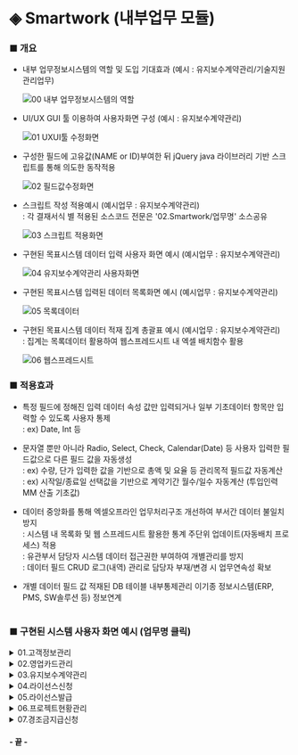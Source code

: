 # ◈ Smartwork (내부업무 모듈)
### ■ 개요
 - 내부 업무정보시스템의 역할 및 도입 기대효과 (예시 : 유지보수계약관리/기술지원 관리업무)

   ![00  내부 업무정보시스템의 역할](https://github.com/user-attachments/assets/8ecf7ea6-e931-437f-9760-b979afa3cb3b)

 - UI/UX GUI 툴 이용하여 사용자화면 구성 (예시 : 유지보수계약관리)

   ![01  UXUI툴 수정화면](https://github.com/user-attachments/assets/9cb28271-8de8-4a35-83f8-4e08eb64c2ae)


- 구성한 필드에 고유값(NAME or ID)부여한 뒤 jQuery java 라이브러리 기반 스크립트를 통해 의도한 동작적용

   ![02  필드값수정화면](https://github.com/user-attachments/assets/badb4078-5c8b-46a5-8e7a-4d3019da9cca)


- 스크립트 작성 적용예시 (예시업무 : 유지보수계약관리)  
  : 각 결재서식 별 적용된 소스코드 전문은 '02.Smartwork/업무명' 소스공유
 
   ![03  스크립트 적용화면](https://github.com/user-attachments/assets/7316730c-8d23-45fd-80ed-4848a369ff28)

- 구현된 목표시스템 데이터 입력 사용자 화면 예시 (예시업무 : 유지보수계약관리)

   ![04  유지보수계약관리 사용자화면](https://github.com/user-attachments/assets/6a5b55d2-06be-48eb-b1ff-e64955e6ff72)

- 구현된 목표시스템 입력된 데이터 목록화면 예시 (예시업무 : 유지보수계약관리)

   ![05  목록데이터](https://github.com/user-attachments/assets/6f4104a9-1a7e-4d47-b65b-60d2acbd9be9)

- 구현된 목표시스템 데이터 적재 집계 총괄표 예시 (예시업무 : 유지보수계약관리)  
  : 집계는 목록데이터 활용하여 웹스프레드시트 내 엑셀 배치함수 활용

   ![06  웹스프레드시트](https://github.com/user-attachments/assets/83cb0ee8-badb-4500-a8c4-e53de99c4f11)


### ■ 적용효과
- 특정 필드에 정해진 입력 데이터 속성 값만 입력되거나 일부 기초데이터 항목만 입력할 수 있도록 사용자 통제  
  : ex) Date, Int 등
  
- 문자열 뿐만 아니라 Radio, Select, Check, Calendar(Date) 등 사용자 입력한 필드값으로 다른 필드 값을 자동생성  
  : ex) 수량, 단가 입력한 값을 기반으로 총액 및 요율 등 관리목적 필드값 자동계산  
  : ex) 시작일/종료일 선택값을 기반으로 계약기간 월수/일수 자동계산 (투입인력 MM 산출 기초값)
  
- 데이터 중앙화를 통해 엑셀오프라인 업무처리구조 개선하여 부서간 데이터 불일치 방지  
  : 시스템 내 목록화 및 웹 스프레드시트 활용한 통계 주단위 업데이트(자동배치 프로세스) 적용  
  : 유관부서 담당자 시스템 데이터 접근권한 부여하여 개별관리를 방지  
  : 데이터 필드 CRUD 로그(내역) 관리로 담당자 부재/변경 시 업무연속성 확보

- 개별 데이터 필드 값 적재된 DB 테이블 내부통제관리 이기종 정보시스템(ERP, PMS, SW솔루션 등) 정보연계

#

### ■ 구현된 시스템 사용자 화면 예시 (업무명 클릭)

<details>   
  <summary>01.고객정보관리</summary>
  <br>
  <img src="https://github.com/user-attachments/assets/85319ee3-2548-4829-b506-bdc476d7bb22">
</details>

<details>
  <summary>02.영업카드관리  </summary>
   <br>
   <img src="https://github.com/user-attachments/assets/51e20293-bf3a-4171-98da-d8d771809b08">
   <img src="https://github.com/user-attachments/assets/3a72d7a5-5bc2-4b88-a693-d0fad7bc03a3">
   <img src="https://github.com/user-attachments/assets/d61e9c7f-1b71-4aed-bbfe-6eaec9aa7f21">
</details>

<details>
  <summary>03.유지보수계약관리  </summary>
   <br>
   <img src="https://github.com/user-attachments/assets/5784c4d5-2672-4236-bc1a-8f63c4578df0">
   <img src="https://github.com/user-attachments/assets/bd9eb2e6-7623-4796-ba66-10d763c83733">
</details>

<details>
  <summary>04.라이선스신청  </summary>
   <br>
   <img src="https://github.com/user-attachments/assets/826ab9a8-bf8c-4651-88ac-f78b5f4d9ecf">
</details>

<details>
  <summary>05.라이선스발급  </summary>
   <br>
   <img src="https://github.com/user-attachments/assets/9e526129-aa61-4f18-8442-5751c1fe7d32">
</details>

<details>
  <summary>06.프로젝트현황관리  </summary>
   <br>
   <img src="https://github.com/user-attachments/assets/9d33dd1b-faf9-43a8-a6c9-13c62f4759b8">
   <img src="https://github.com/user-attachments/assets/5d4bc5fc-569a-4894-971d-02caaf602b40">
</details>

<details>
  <summary>07.경조금지급신청  </summary>
   <br>
   <img src="https://github.com/user-attachments/assets/46529f4b-e0c6-4854-8d85-8eb6c8a10e4e">
</details>

#### - 끝 -
